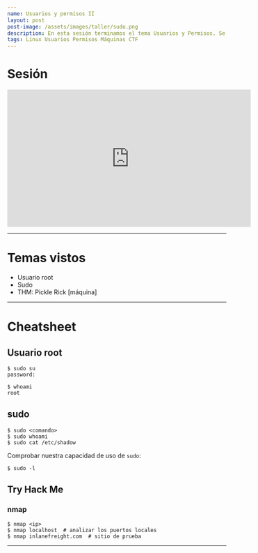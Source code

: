 ```yaml
---
name: Usuarios y permisos II
layout: post
post-image: /assets/images/taller/sudo.png
description: En esta sesión terminamos el tema Usuarios y Permisos. Se explica cuál es la diferencia entre un usuario normal y el usuario root y cómo podemos utilizar su poder dentro de un sistema Linux. Además se resuelve una máquina de Try Hack Me para repasar lo visto.
tags: Linux Usuarios Permisos Máquinas CTF
---
```


# Sesión
<iframe width="560" height="315" src="https://www.youtube.com/embed/_jfcJDkVqFk" title="YouTube video player" frameborder="0" allow="accelerometer; autoplay; clipboard-write; encrypted-media; gyroscope; picture-in-picture; web-share" allowfullscreen></iframe>

---
# Temas vistos
- Usuario root
- Sudo
- THM: Pickle Rick [máquina]

---
# Cheatsheet

## Usuario root

```shell-session
$ sudo su
password:

$ whoami
root
```

## sudo

```shell-session
$ sudo <comando>
$ sudo whoami
$ sudo cat /etc/shadow
```

Comprobar nuestra capacidad de uso de `sudo`:
```shell-session
$ sudo -l
```


## Try Hack Me

### nmap
```shell-session
$ nmap <ip>
$ nmap localhost  # analizar los puertos locales
$ nmap inlanefreight.com  # sitio de prueba
```

---

